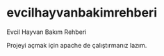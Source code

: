 # evcilhayvanbakimrehberi
Evcil Hayvan Bakım Rehberi


Projeyi açmak için apache de çalıştırmanız lazım.

